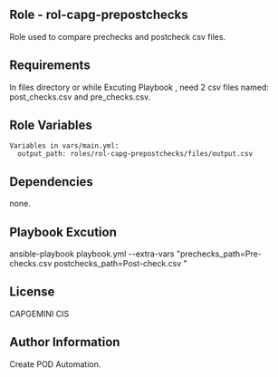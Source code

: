 ## Role - rol-capg-prepostchecks

Role used to compare prechecks and postcheck csv files.

## Requirements

In files directory or while Excuting Playbook , need 2 csv files named: post_checks.csv and pre_checks.csv.

## Role Variables

    Variables in vars/main.yml:
      output_path: roles/rol-capg-prepostchecks/files/output.csv

## Dependencies

none.

## Playbook Excution 

ansible-playbook  playbook.yml  --extra-vars "prechecks_path=Pre-checks.csv postchecks_path=Post-check.csv "

## License

CAPGEMINI CIS

## Author Information

Create POD Automation.